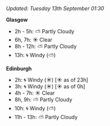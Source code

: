 *Updated: Tuesday 13th September 01:30*

**Glasgow**

* 2h - 5h: :partly_sunny: Partly Cloudy
* 6h, 7h: :sunny: Clear
* 8h - 12h: :partly_sunny: Partly Cloudy
* 13h: :cyclone: Windy (:partly_sunny:)

**Edinburgh**

* 2h: :cyclone: Windy (:sunny:) [:sunny: as of 23h]
* 3h: :cyclone: Windy (:sunny:) [:sunny: as of 0h]
* 4h - 7h: :sunny: Clear
* 8h, 9h: :partly_sunny: Partly Cloudy
* 10h: :cyclone: Windy (:partly_sunny:)
* 11h - 13h: :partly_sunny: Partly Cloudy
